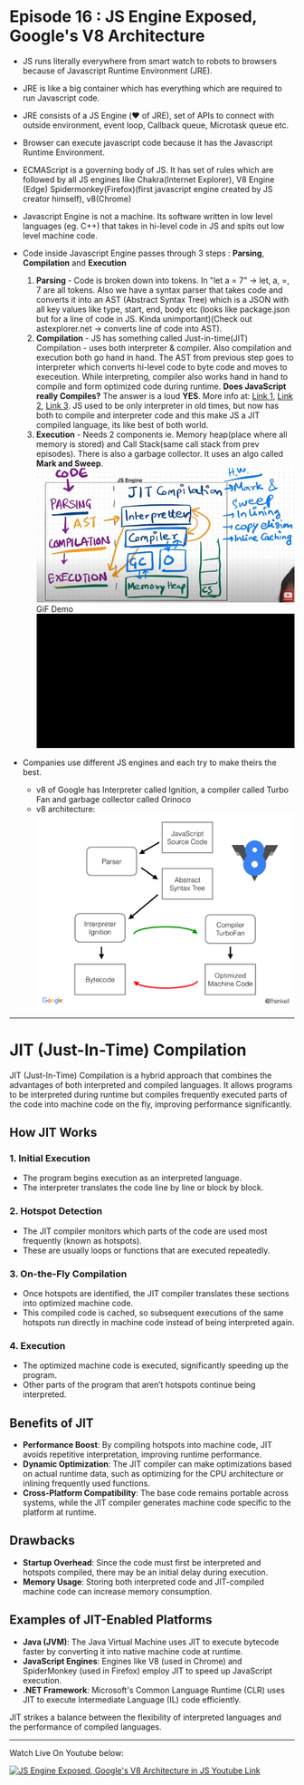 # Episode 16 : JS Engine Exposed, Google's V8 Architecture

- JS runs literally everywhere from smart watch to robots to browsers because of Javascript Runtime Environment (JRE).

- JRE is like a big container which has everything which are required to run Javascript code.

- JRE consists of a JS Engine (❤️ of JRE), set of APIs to connect with outside environment, event loop, Callback queue, Microtask queue etc.

- Browser can execute javascript code because it has the Javascript Runtime Environment.

- ECMAScript is a governing body of JS. It has set of rules which are followed by all JS engines like Chakra(Internet Explorer), V8 Engine (Edge) Spidermonkey(Firefox)(first javascript engine created by JS creator himself), v8(Chrome)

- Javascript Engine is not a machine. Its software written in low level languages (eg. C++) that takes in hi-level code in JS and spits out low level machine code.

- Code inside Javascript Engine passes through 3 steps : **Parsing**, **Compilation** and **Execution**

  1. **Parsing** - Code is broken down into tokens. In "let a = 7" -> let, a, =, 7 are all tokens. Also we have a syntax parser that takes code and converts it into an AST (Abstract Syntax Tree) which is a JSON with all key values like type, start, end, body etc (looks like package.json but for a line of code in JS. Kinda unimportant)(Check out astexplorer.net -> converts line of code into AST).
  2. **Compilation** - JS has something called Just-in-time(JIT) Compilation - uses both interpreter & compiler. Also compilation and execution both go hand in hand. The AST from previous step goes to interpreter which converts hi-level code to byte code and moves to execeution. While interpreting, compiler also works hand in hand to compile and form optimized code during runtime. **Does JavaScript really Compiles?** The answer is a loud **YES**. More info at: [Link 1](https://github.com/getify/You-Dont-Know-JS/blob/2nd-ed/get-started/ch1.md#whats-in-an-interpretation), [Link 2](https://web.stanford.edu/class/cs98si/slides/overview.html), [Link 3](https://blog.greenroots.info/javascript-interpreted-or-compiled-the-debate-is-over-ckb092cv302mtl6s17t14hq1j). JS used to be only interpreter in old times, but now has both to compile and interpreter code and this make JS a JIT compiled language, its like best of both world.
  3. **Execution** - Needs 2 components ie. Memory heap(place where all memory is stored) and Call Stack(same call stack from prev episodes). There is also a garbage collector. It uses an algo called **Mark and Sweep**.
     ![JS Engine Demo](/assets/jsengine.jpg)
     GiF Demo
     ![JS Engine Demo](/assets/jsenginegif.gif)

- Companies use different JS engines and each try to make theirs the best.
  - v8 of Google has Interpreter called Ignition, a compiler called Turbo Fan and garbage collector called Orinoco
  - v8 architecture:
    ![JS Engine Demo](/assets/jsengine.png)

<hr>

# JIT (Just-In-Time) Compilation

JIT (Just-In-Time) Compilation is a hybrid approach that combines the advantages of both interpreted and compiled languages. It allows programs to be interpreted during runtime but compiles frequently executed parts of the code into machine code on the fly, improving performance significantly.

## How JIT Works

### 1. Initial Execution
- The program begins execution as an interpreted language.
- The interpreter translates the code line by line or block by block.

### 2. Hotspot Detection
- The JIT compiler monitors which parts of the code are used most frequently (known as hotspots).
- These are usually loops or functions that are executed repeatedly.

### 3. On-the-Fly Compilation
- Once hotspots are identified, the JIT compiler translates these sections into optimized machine code.
- This compiled code is cached, so subsequent executions of the same hotspots run directly in machine code instead of being interpreted again.

### 4. Execution
- The optimized machine code is executed, significantly speeding up the program.
- Other parts of the program that aren’t hotspots continue being interpreted.

## Benefits of JIT
- **Performance Boost**: By compiling hotspots into machine code, JIT avoids repetitive interpretation, improving runtime performance.
- **Dynamic Optimization**: The JIT compiler can make optimizations based on actual runtime data, such as optimizing for the CPU architecture or inlining frequently used functions.
- **Cross-Platform Compatibility**: The base code remains portable across systems, while the JIT compiler generates machine code specific to the platform at runtime.

## Drawbacks
- **Startup Overhead**: Since the code must first be interpreted and hotspots compiled, there may be an initial delay during execution.
- **Memory Usage**: Storing both interpreted code and JIT-compiled machine code can increase memory consumption.

## Examples of JIT-Enabled Platforms
- **Java (JVM)**: The Java Virtual Machine uses JIT to execute bytecode faster by converting it into native machine code at runtime.
- **JavaScript Engines**: Engines like V8 (used in Chrome) and SpiderMonkey (used in Firefox) employ JIT to speed up JavaScript execution.
- **.NET Framework**: Microsoft's Common Language Runtime (CLR) uses JIT to execute Intermediate Language (IL) code efficiently.

JIT strikes a balance between the flexibility of interpreted languages and the performance of compiled languages.

<hr>

Watch Live On Youtube below:

<a href="https://www.youtube.com/watch?v=2WJL19wDH68&ab_channel=AkshaySaini" target="_blank"><img src="https://img.youtube.com/vi/2WJL19wDH68/0.jpg" width="750"
alt="JS Engine Exposed, Google's V8 Architecture in JS Youtube Link"/></a>
